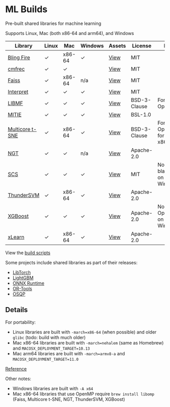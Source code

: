 # ML Builds

Pre-built shared libraries for machine learning

Supports Linux, Mac (both x86-64 and arm64), and Windows

Library | Linux | Mac | Windows | Assets | License | Notes
--- | --- | --- | --- | --- | --- | ---
[Bling Fire](https://github.com/Microsoft/BlingFire) | ✓ | x86-64 | ✓ | [View](https://github.com/ankane/ml-builds/releases/tag/blingfire-0.1.3) | MIT |
[cmfrec](https://github.com/david-cortes/cmfrec) | ✓ | ✓ | | [View](https://github.com/ankane/ml-builds/releases/tag/cmfrec-2.4.1) | MIT |
[Faiss](https://github.com/facebookresearch/faiss) | ✓ | x86-64 | n/a | [View](https://github.com/ankane/ml-builds/releases/tag/faiss-1.6.1) | MIT |
[Interpret](https://github.com/interpretml/interpret) | ✓ | ✓ | ✓ | [View](https://github.com/ankane/ml-builds/releases/tag/interpret-0.2.0) | MIT |
[LIBMF](https://github.com/cjlin1/libmf) | ✓ | ✓ | ✓ | [View](https://github.com/ankane/ml-builds/releases/tag/libmf-master) | BSD-3-Clause | Fork, no OpenMP
[MITIE](https://github.com/mit-nlp/MITIE) | ✓ | ✓ | ✓ | [View](https://github.com/ankane/ml-builds/releases/tag/mitie-0.7) | BSL-1.0
[Multicore t-SNE](https://github.com/DmitryUlyanov/Multicore-TSNE) | ✓ | x86-64 | ✓ | [View](https://github.com/ankane/ml-builds/releases/tag/multicore-tsne-master) | BSD-3-Clause | Fork with OpenMP for Mac x86-64
[NGT](https://github.com/yahoojapan/NGT) | ✓ | ✓ | n/a | [View](https://github.com/ankane/ml-builds/releases/tag/ngt-1.12.2) | Apache-2.0 |
[SCS](https://github.com/cvxgrp/scs) | ✓ | ✓ | ✓ | [View](https://github.com/ankane/ml-builds/releases/tag/scs-2.0.2) | MIT | No blas/lapack on Windows
[ThunderSVM](https://github.com/Xtra-Computing/thundersvm) | ✓ | x86-64 | ✓ | [View](https://github.com/ankane/ml-builds/releases/tag/thundersvm-0.3.4) | Apache-2.0 |
[XGBoost](https://github.com/dmlc/xgboost) | ✓ | ✓ | ✓ | [View](https://github.com/ankane/ml-builds/releases/tag/xgboost-1.3.0) | Apache-2.0 | No OpenMP on Windows
[xLearn](https://github.com/aksnzhy/xlearn) | ✓ | x86-64 | ✓ | [View](https://github.com/ankane/ml-builds/releases/tag/xlearn-0.4.4) | Apache-2.0 |

View the [build scripts](.github/workflows)

Some projects include shared libraries as part of their releases:

- [LibTorch](https://pytorch.org/)
- [LightGBM](https://github.com/microsoft/LightGBM/releases)
- [ONNX Runtime](https://github.com/microsoft/onnxruntime/releases)
- [OR-Tools](https://developers.google.com/optimization/install/cpp)
- [OSQP](https://bintray.com/bstellato/generic/OSQP#files)

## Details

For portability:

- Linux libraries are built with `-march=x86-64` (when possible) and older `glibc` (todo: build with much older)
- Mac x86-64 libraries are built with `-march=nehalem` (same as Homebrew) and `MACOSX_DEPLOYMENT_TARGET=10.13`
- Mac arm64 libraries are built with `-march=armv8-a` and `MACOSX_DEPLOYMENT_TARGET=11.0`

[Reference](https://gcc.gnu.org/onlinedocs/gcc/x86-Options.html)

Other notes:

- Windows libraries are built with `-A x64`
- Mac x86-64 libraries that use OpenMP require `brew install libomp` (Faiss, Multicore t-SNE, NGT, ThunderSVM, XGBoost)

